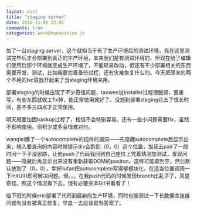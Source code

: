 ```yaml
---
layout: post
title: "staging server"
date: 2012-11-06 22:05
comments: true
categories: work@honovation js
---
```


加了一台staging server，这个就相当于有了生产环境后的测试环境，先在这里测试完毕后才会部署到真正的生产环境，本来我们是有测试环境的，但现在给了编辑们使用后那个环境就变成生产环境了，不能轻易改动，但还有不少部署相关的东西需要开发、测试，比如我要完善备份过程，还有灾难恢复什么的。今天把原来的两个不用的lxc容器开起来了当staging环境来用。

部署staging的时候出现了不少奇怪问题，taowen说installer过程很脆弱，要重写，有些东西就收工fix掉，能正常使用就好了。没想到部署staging花去了很长时间，差不多三四点才正常使用。

明天就要加固backup过程了，相信不会特别容易。还有一些小问题需要fix，虽然不影响使用，但积少成多会很难对付。

wanglei爆了一个autocomplete的插件的漏洞——先隐藏autocomplete后显示出来，输入要查询的内容时候提示div会跑到（0，0）这个位置，加我去pair了一段时间一下子没思路，让他push了代码我回到自己座位上凭着猜测加测试，发现问题——隐藏后再显示出来没有重新获取DOM的positon，这样可能取到空，然后默认放到了（0，0），幸好liufan把autocomplete写得够模块化，在适当位置调用一下initUI()即可解决问题。但。。。在我push代码的时候发现branch出乱子了，真是奇怪。照这个情况看下去，很有必要买本Git书看看了！

临下班的时候eric部署了代码到最新的生产环境，同时也能测试一下长数据库连接问题有没有被真正修复，早晨一去应该就有答案了。
